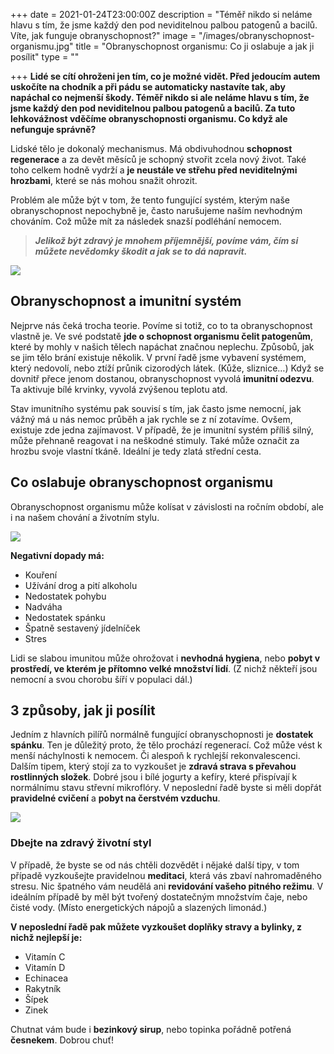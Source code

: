 +++
date = 2021-01-24T23:00:00Z
description = "Téměř nikdo si neláme hlavu s tím, že jsme každý den pod neviditelnou palbou patogenů a bacilů. Víte, jak funguje obranyschopnost?"
image = "/images/obranyschopnost-organismu.jpg"
title = "Obranyschopnost organismu: Co ji oslabuje a jak ji posílit"
type = ""

+++
**Lidé se cítí ohroženi jen tím, co je možné vidět. Před jedoucím autem uskočíte na chodník a při pádu se automaticky nastavíte tak, aby napáchal co nejmenší škody. Téměř nikdo si ale neláme hlavu s tím, že jsme každý den pod neviditelnou palbou patogenů a bacilů. Za tuto lehkovážnost vděčíme obranyschopnosti organismu. Co když ale nefunguje správně?**

Lidské tělo je dokonalý mechanismus. Má obdivuhodnou **schopnost regenerace** a za devět měsíců je schopný stvořit zcela nový život. Také toho celkem hodně vydrží a **je neustále ve střehu před neviditelnými hrozbami**, které se nás mohou snažit ohrozit.

Problém ale může být v tom, že tento fungující systém, kterým naše obranyschopnost nepochybně je, často narušujeme naším nevhodným chováním. Což může mít za následek snazší podléhání nemocem.

> **_Jelikož být zdravý je mnohem příjemnější, povíme vám, čím si můžete nevědomky škodit a jak se to dá napravit._**

![](/images/obranyschopnost-a-imunitni-system.jpg)

## Obranyschopnost a imunitní systém

Nejprve nás čeká trocha teorie. Povíme si totiž, co to ta obranyschopnost vlastně je. Ve své podstatě **jde o schopnost organismu čelit patogenům**, které by mohly v našich tělech napáchat značnou neplechu. Způsobů, jak se jim tělo brání existuje několik. V první řadě jsme vybavení systémem, který nedovolí, nebo ztíží průnik cizorodých látek. (Kůže, sliznice…) Když se dovnitř přece jenom dostanou, obranyschopnost vyvolá **imunitní odezvu**. Ta aktivuje bílé krvinky, vyvolá zvýšenou teplotu atd.

Stav imunitního systému pak souvisí s tím, jak často jsme nemocní, jak vážný má u nás nemoc průběh a jak rychle se z ní zotavíme. Ovšem, existuje zde jedna zajímavost. V případě, že je imunitní systém příliš silný, může přehnaně reagovat i na neškodné stimuly. Také může označit za hrozbu svoje vlastní tkáně. Ideální je tedy zlatá střední cesta.

## Co oslabuje obranyschopnost organismu

Obranyschopnost organismu může kolísat v závislosti na ročním období, ale i na našem chování a životním stylu.

![](/images/koureni-oslabuje-imunitu.jpg)

**Negativní dopady má:**

* Kouření
* Užívání drog a pití alkoholu
* Nedostatek pohybu
* Nadváha
* Nedostatek spánku
* Špatně sestavený jídelníček
* Stres

Lidi se slabou imunitou může ohrožovat i **nevhodná hygiena**, nebo **pobyt v prostředí, ve kterém je přítomno velké množství lidí**. (Z nichž někteří jsou nemocní a svou chorobu šíří v populaci dál.)

## 3 způsoby, jak ji posílit

Jedním z hlavních pilířů normálně fungující obranyschopnosti je **dostatek spánku**. Ten je důležitý proto, že tělo prochází regenerací. Což může vést k menší náchylnosti k nemocem. Či alespoň k rychlejší rekonvalescenci. Dalším tipem, který stojí za to vyzkoušet je **zdravá strava s převahou rostlinných složek**. Dobré jsou i bílé jogurty a kefíry, které přispívají k normálnímu stavu střevní mikroflóry. V neposlední řadě byste si měli dopřát **pravidelné cvičení** a **pobyt na čerstvém vzduchu**.

![](/images/zdravi-zivotni-styl-obranyschopnost.jpg)

### Dbejte na zdravý životní styl

V případě, že byste se od nás chtěli dozvědět i nějaké další tipy, v tom případě vyzkoušejte pravidelnou **meditaci**, která vás zbaví nahromaděného stresu. Nic špatného vám neudělá ani **revidování vašeho pitného režimu**. V ideálním případě by měl být tvořený dostatečným množstvím čaje, nebo čisté vody. (Místo energetických nápojů a slazených limonád.)

**V neposlední řadě pak můžete vyzkoušet doplňky stravy a bylinky, z nichž nejlepší je:**

* Vitamín C
* Vitamín D
* Echinacea
* Rakytník
* Šípek
* Zinek

Chutnat vám bude i **bezinkový sirup**, nebo topinka pořádně potřená **česnekem**. Dobrou chuť!